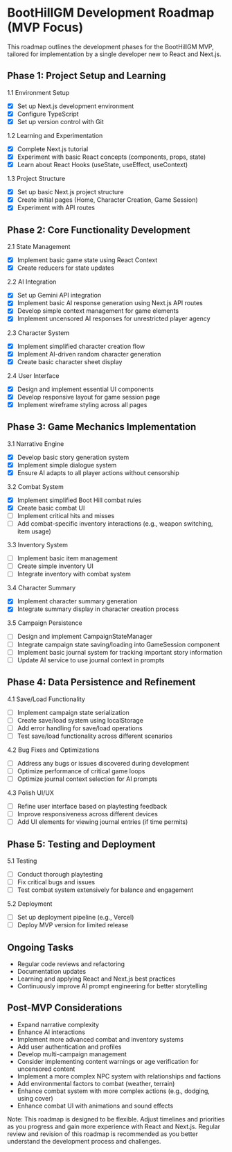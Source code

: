 # BootHillGM Development Roadmap (MVP Focus)

This roadmap outlines the development phases for the BootHillGM MVP, tailored for implementation by a single developer new to React and Next.js.

## Phase 1: Project Setup and Learning

1.1 Environment Setup
- [x] Set up Next.js development environment
- [x] Configure TypeScript
- [x] Set up version control with Git

1.2 Learning and Experimentation
- [x] Complete Next.js tutorial
- [x] Experiment with basic React concepts (components, props, state)
- [x] Learn about React Hooks (useState, useEffect, useContext)

1.3 Project Structure
- [x] Set up basic Next.js project structure
- [x] Create initial pages (Home, Character Creation, Game Session)
- [x] Experiment with API routes

## Phase 2: Core Functionality Development

2.1 State Management
- [x] Implement basic game state using React Context
- [x] Create reducers for state updates

2.2 AI Integration
- [x] Set up Gemini API integration
- [x] Implement basic AI response generation using Next.js API routes
- [x] Develop simple context management for game elements
- [x] Implement uncensored AI responses for unrestricted player agency

2.3 Character System
- [x] Implement simplified character creation flow
- [x] Implement AI-driven random character generation
- [x] Create basic character sheet display

2.4 User Interface
- [x] Design and implement essential UI components
- [x] Develop responsive layout for game session page
- [x] Implement wireframe styling across all pages

## Phase 3: Game Mechanics Implementation

3.1 Narrative Engine
- [x] Develop basic story generation system
- [x] Implement simple dialogue system
- [x] Ensure AI adapts to all player actions without censorship

3.2 Combat System
- [x] Implement simplified Boot Hill combat rules
- [x] Create basic combat UI
- [ ] Implement critical hits and misses
- [ ] Add combat-specific inventory interactions (e.g., weapon switching, item usage)

3.3 Inventory System
- [ ] Implement basic item management
- [ ] Create simple inventory UI
- [ ] Integrate inventory with combat system

3.4 Character Summary
- [x] Implement character summary generation
- [x] Integrate summary display in character creation process

3.5 Campaign Persistence
- [ ] Design and implement CampaignStateManager
- [ ] Integrate campaign state saving/loading into GameSession component
- [ ] Implement basic journal system for tracking important story information
- [ ] Update AI service to use journal context in prompts

## Phase 4: Data Persistence and Refinement

4.1 Save/Load Functionality
- [ ] Implement campaign state serialization
- [ ] Create save/load system using localStorage
- [ ] Add error handling for save/load operations
- [ ] Test save/load functionality across different scenarios

4.2 Bug Fixes and Optimizations
- [ ] Address any bugs or issues discovered during development
- [ ] Optimize performance of critical game loops
- [ ] Optimize journal context selection for AI prompts

4.3 Polish UI/UX
- [ ] Refine user interface based on playtesting feedback
- [ ] Improve responsiveness across different devices
- [ ] Add UI elements for viewing journal entries (if time permits)

## Phase 5: Testing and Deployment

5.1 Testing
- [ ] Conduct thorough playtesting
- [ ] Fix critical bugs and issues
- [ ] Test combat system extensively for balance and engagement

5.2 Deployment
- [ ] Set up deployment pipeline (e.g., Vercel)
- [ ] Deploy MVP version for limited release

## Ongoing Tasks
- Regular code reviews and refactoring
- Documentation updates
- Learning and applying React and Next.js best practices
- Continuously improve AI prompt engineering for better storytelling

## Post-MVP Considerations
- Expand narrative complexity
- Enhance AI interactions
- Implement more advanced combat and inventory systems
- Add user authentication and profiles
- Develop multi-campaign management
- Consider implementing content warnings or age verification for uncensored content
- Implement a more complex NPC system with relationships and factions
- Add environmental factors to combat (weather, terrain)
- Enhance combat system with more complex actions (e.g., dodging, using cover)
- Enhance combat UI with animations and sound effects

Note: This roadmap is designed to be flexible. Adjust timelines and priorities as you progress and gain more experience with React and Next.js. Regular review and revision of this roadmap is recommended as you better understand the development process and challenges.